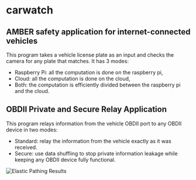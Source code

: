 # carwatch

## AMBER safety application for internet-connected vehicles

This program takes a vehicle license plate as an input and checks the camera for any plate that matches.
It has 3 modes:
- Raspberry Pi: all the computation is done on the raspberry pi,
- Cloud: all the computation is done on the cloud,
- Both: the computation is efficiently divided between the raspberry pi and the cloud.

## OBDII Private and Secure Relay Application

This program relays information from the vehicle OBDII port to any OBDII device in two modes:
- Standard: relay the information from the vehicle exactly as it was received.
- Secure: use data shuffling to stop private information leakage while keeping any OBDII device fully functional.


![Elastic Pathing Results](https://raw.githubusercontent.com/PrincetonUniversity/carwatch/master/OBD/Elastic%20Pathing%20Results.png?token=ANJSr9C5PTQw0kHl7JYuO_FqjfpByXtYks5Zd6K6wA%3D%3D)
